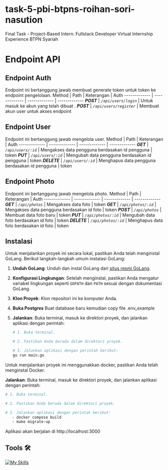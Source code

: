 # task-5-pbi-btpns-roihan-sori-nasution
Final Task  - Project-Based Intern: Fullstack Developer Virtual Internship Experience BTPN Syariah


# Endpoint API

## Endpoint Auth
Endpoint ini bertanggung jawab membuat generate token untuk token ke endpoint pengelolaan.
Method | Path | Keterangan | Auth
------------- | ------------- | ------------- | -------------
***POST*** | *`/api/users/login`* | Untuk masuk ke akun yang telah dibuat .
***POST*** | *`/api/users/register`* | Membuat akun user untuk akses endpoint

## Endpoint User
Endpoint ini bertanggung jawab mengelola user.
Method | Path | Keterangan | Auth
------------- | ------------- | ------------- | -------------
***GET*** | *`/api/users/:id`* | Mengakses data pengguna berdasakan id pengguna | token
***PUT*** | *`/api/users/:id`* | Mengubah data pengguna berdasakan id pengguna | token
***DELETE*** | *`/api/users/:id`* | Menghapus data pengguna berdasakan id pengguna | token

## Endpoint Photo
Endpoint ini bertanggung jawab mengelola photo.
Method | Path | Keterangan | Auth
------------- | ------------- | ------------- | -------------
***GET*** | *`/api/photos`* | Mengakses data foto | token
***GET*** | *`/api/photos/:id`* | Mengakses data pengguna berdasakan id foto | token
***POST*** | *`/api/photos`* | Membuat data foto baru | token
***PUT*** | *`/api/photos/:id`* | Mengubah data foto berdasakan id foto | token
***DELETE*** | *`/api/photos/:id`* | Menghapus data foto berdasakan id foto | token

## Instalasi

Untuk menjalankan proyek ini secara lokal, pastikan Anda telah menginstal GoLang. Berikut langkah-langkah umum instalasi GoLang:

1. **Unduh GoLang**: Unduh dan instal GoLang dari [situs resmi GoLang](https://golang.org/dl/).

2. **Konfigurasi Lingkungan**: Setelah menginstal, pastikan Anda mengatur variabel lingkungan seperti `GOPATH` dan `PATH` sesuai dengan dokumentasi GoLang.

3. **Klon Proyek**: Klon repositori ini ke komputer Anda.
4. **Buka Postgres** Buat database baru kemudian copy file .env_example
5. **Jalankan**: Buka terminal, masuk ke direktori proyek, dan jalankan aplikasi dengan perintah:

   ```bash
   # 1. Buka terminal.

   # 2. Pastikan Anda berada dalam direktori proyek.

   # 3. Jalankan aplikasi dengan perintah berikut:
   go run main.go
   ```
Untuk menjalankan proyek ini menggunakkan docker, pastikan Anda telah menginstal Docker. 

**Jalankan**: Buka terminal, masuk ke direktori proyek, dan jalankan aplikasi dengan perintah:

   ```bash
   # 1. Buka terminal.

   # 2. Pastikan Anda berada dalam direktori proyek.

   # 3. Jalankan aplikasi dengan perintah berikut:
      - docker compose build
      - make migrate-up
   ```
Aplikasi akan berjalan di http://localhost:3000
## Tools 🛠

[![My Skills](https://skillicons.dev/icons?i=go,git,postgres,postman,vscode,docker)](https://skillicons.dev)
